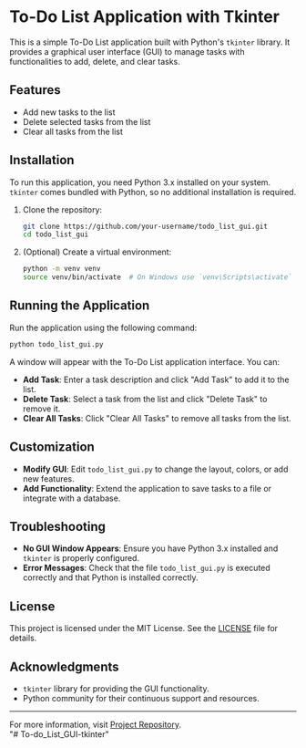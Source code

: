 # To-Do List Application with Tkinter

This is a simple To-Do List application built with Python's `tkinter` library. It provides a graphical user interface (GUI) to manage tasks with functionalities to add, delete, and clear tasks.

## Features

- Add new tasks to the list
- Delete selected tasks from the list
- Clear all tasks from the list

## Installation

To run this application, you need Python 3.x installed on your system. `tkinter` comes bundled with Python, so no additional installation is required.

1. Clone the repository:

   ```sh
   git clone https://github.com/your-username/todo_list_gui.git
   cd todo_list_gui
   ```

2. (Optional) Create a virtual environment:

   ```sh
   python -m venv venv
   source venv/bin/activate  # On Windows use `venv\Scripts\activate`
   ```

## Running the Application

Run the application using the following command:

```sh
python todo_list_gui.py
```

A window will appear with the To-Do List application interface. You can:

- **Add Task**: Enter a task description and click "Add Task" to add it to the list.
- **Delete Task**: Select a task from the list and click "Delete Task" to remove it.
- **Clear All Tasks**: Click "Clear All Tasks" to remove all tasks from the list.

## Customization

- **Modify GUI**: Edit `todo_list_gui.py` to change the layout, colors, or add new features.
- **Add Functionality**: Extend the application to save tasks to a file or integrate with a database.

## Troubleshooting

- **No GUI Window Appears**: Ensure you have Python 3.x installed and `tkinter` is properly configured.
- **Error Messages**: Check that the file `todo_list_gui.py` is executed correctly and that Python is installed correctly.

## License

This project is licensed under the MIT License. See the [LICENSE](LICENSE) file for details.

## Acknowledgments

- `tkinter` library for providing the GUI functionality.
- Python community for their continuous support and resources.

---

For more information, visit [Project Repository](https://github.com/veendysuseno/todo_list_gui-tkinter). <br/>
"# To-do_List_GUI-tkinter"
